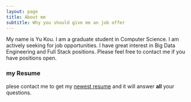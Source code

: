 ```yaml
---
layout: page
title: About me
subtitle: Why you should give me an job offer
---
```


My name is Yu Kou. I am a graduate student in Computer Science. I am actively seeking for job opportunities.
I have great interest in Big Data Engineering and Full Stack positions. Please feel free to contact me if you have positions open.
### my Resume
plese contact me to get my 
 [newest resume](yuki.coco7@gmail.com) and it will answer **all** your questions.

